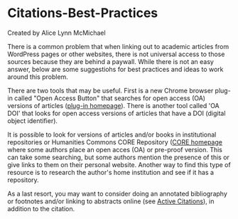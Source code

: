 # Citations-Best-Practices

Created by Alice Lynn McMichael

There is a common problem that when linking out to academic articles from WordPress pages or other websites, there is not universal access to those sources because they are behind a paywall. While there is not an easy answer, below are some suggestiohs for best practices and ideas to work around this problem.

There are two tools that may be useful. First is a new Chrome browser plug-in called "Open Access Button" that searches for open access (OA) versions of articles ([plug-in homepage](https://chrome.google.com/webstore/detail/open-access-button/gknkbkaapnhpmkcgkmdekdffgcddoiel?hl=en)). There is another tool called 'OA DOI' that looks for open access versions of articles that have a DOI (digital object identifier).

It is possible to look for versions of articles and/or books in institutional repositories or Humanities Commons CORE Repository ([CORE homepage](https://hcommons.org/core/) where some authors place an open acces (OA) or pre-proof version. This can take some searching, but some authors mention the presence of this or give links to them on their personal website. Another way to find this type of resource is to research the author's home institution and see if it has a repository. 

As a last resort, you may want to consider doing an annotated bibliography or footnotes and/or linking to abstracts online (see [Active Citations](https://github.com/leadr-msu/active-citations)), in addition to the citation. 
